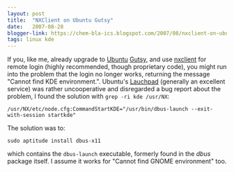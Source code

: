 ```yaml
---
layout: post
title:  "NXClient on Ubuntu Gutsy"
date:   2007-08-28
blogger-link: https://chem-bla-ics.blogspot.com/2007/08/nxclient-on-ubuntu-gutsy.html
tags: linux kde
---
```


If you, like me, already upgrade to [Ubuntu](http://www.ubuntu.com/) [Gutsy](https://wiki.ubuntu.com/GutsyGibbon),
and use [nxclient](http://www.nomachine.com/download.php) for remote login (highly recommended, though proprietary code),
you might run into the problem that the login no longer works, returning the message "Cannot find KDE environment.". Ubuntu's
[Lauchpad](http://www.launchpad.net/) (generally an excellent service) was rather uncooperative and disregarded a bug report
about the problem, I found the solution with `grep -ri kde /usr/NX`:

```
/usr/NX/etc/node.cfg:CommandStartKDE="/usr/bin/dbus-launch --exit-with-session startkde"
```

The solution was to:

```shell
sudo aptitude install dbus-x11
```

which contains the `dbus-launch` executable, formerly found in the *dbus* package itself. I assume it works for
"Cannot find GNOME environment" too.
